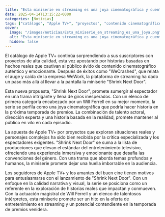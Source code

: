```yaml
---
title: "Esta miniserie en streaming es una joya cinematográfica y cuenta con un Will Ferrell digno de ganar un Oscar"
date: 2025-04-14T13:15:22+0000
categories: [Noticias]
tags: ["catálogo", "Apple TV+", "proyectos", "contenido cinematográfico", "Shrink Next Door", "Will Ferrell", "miniserie", "crítica especializada", "entretenimiento televisivo", "experiencias inmersivas", "buen cine", "calidad narrativa", "historias reales", "actuación magist"]
cover:
  image: "/images/noticias/Esta_miniserie_en_streaming_es_una_joya.png"
  alt: "Esta miniserie en streaming es una joya cinematográfica y cuenta con un Will Ferrell digno de ganar un Oscar"
  hidden: false
---
```


El catálogo de Apple TV+ continúa sorprendiendo a sus suscriptores con proyectos de alta calidad, esta vez apostando por historias basadas en hechos reales que cautivan al público ávido de contenido cinematográfico auténtico y emocionante. Después de éxitos como "WeCrashed", que relata el auge y caída de la empresa WeWork, la plataforma de streaming ha dado un paso más allá al llevar a la pantalla la miniserie "Shrink Next Door".

Esta nueva propuesta, "Shrink Next Door", promete sumergir al espectador en una trama intrigante y llena de giros inesperados. Con un elenco de primera categoría encabezado por un Will Ferrell en su mejor momento, la serie se perfila como una joya cinematográfica que podría hacer historia en la próxima temporada de premios. La combinación de talento actoral, dirección experta y una historia basada en la realidad, promete mantener al público en vilo en cada episodio.

La apuesta de Apple TV+ por proyectos que exploran situaciones reales y personajes complejos ha sido bien recibida por la crítica especializada y los espectadores exigentes. "Shrink Next Door" se suma a la lista de producciones que elevan el estándar del entretenimiento televisivo, ofreciendo una experiencia inmersiva y emocionante que desafía las convenciones del género. Con una trama que aborda temas profundos y humanos, la miniserie promete dejar una huella imborrable en la audiencia.

Los seguidores de Apple TV+ y los amantes del buen cine tienen motivos para entusiasmarse con el lanzamiento de "Shrink Next Door". Con un enfoque en la calidad narrativa y visual, la serie se posiciona como un referente en la exploración de historias reales que impactan y conmueven. Con la actuación magistral de Will Ferrell y un elenco de talentosos intérpretes, esta miniserie promete ser un hito en la oferta de entretenimiento en streaming y un potencial contendiente en la temporada de premios venidera.
